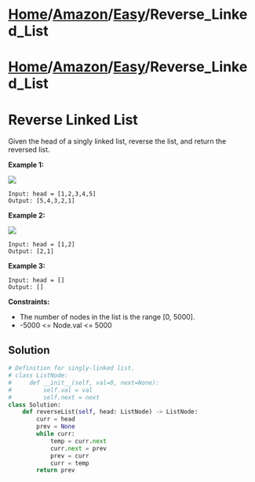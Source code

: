 # [Home](./../../..)/[Amazon](./../..)/[Easy](./..)/Reverse_Linked_List
# [Home](./../../..)/[Amazon](./../..)/[Easy](./..)/Reverse_Linked_List
<h1>Reverse Linked List</h1>

<p>
Given the head of a singly linked list, reverse the list, and return the reversed list.

</p>

<b>Example 1:</b>

<img src="https://assets.leetcode.com/uploads/2021/02/19/rev1ex1.jpg">

    Input: head = [1,2,3,4,5]
    Output: [5,4,3,2,1]
    
<b>Example 2:</b>

<img src="https://assets.leetcode.com/uploads/2021/02/19/rev1ex2.jpg">

    Input: head = [1,2]
    Output: [2,1]
    
<b>Example 3:</b>

    Input: head = []
    Output: []

<b>Constraints:</b>

- The number of nodes in the list is the range [0, 5000].
- -5000 <= Node.val <= 5000

<h2>Solution</h2>

```python
# Definition for singly-linked list.
# class ListNode:
#     def __init__(self, val=0, next=None):
#         self.val = val
#         self.next = next
class Solution:
    def reverseList(self, head: ListNode) -> ListNode:
        curr = head
        prev = None
        while curr:
            temp = curr.next
            curr.next = prev
            prev = curr
            curr = temp
        return prev
```
